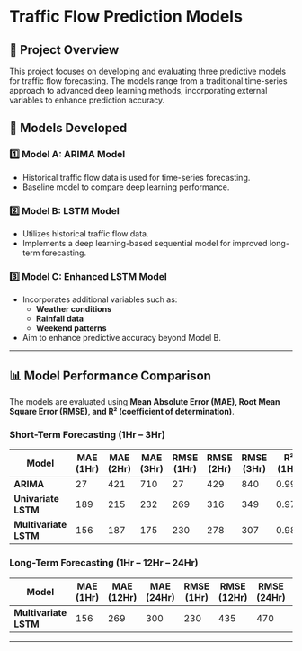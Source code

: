# Traffic Flow Prediction Models

## 📌 Project Overview
This project focuses on developing and evaluating three predictive models for traffic flow forecasting. The models range from a traditional time-series approach to advanced deep learning methods, incorporating external variables to enhance prediction accuracy.

## 🚀 Models Developed
### 1️⃣ Model A: **ARIMA Model**
- Historical traffic flow data is used for time-series forecasting.
- Baseline model to compare deep learning performance.

### 2️⃣ Model B: **LSTM Model**
- Utilizes historical traffic flow data.
- Implements a deep learning-based sequential model for improved long-term forecasting.

### 3️⃣ Model C: **Enhanced LSTM Model**
- Incorporates additional variables such as:
  - **Weather conditions**
  - **Rainfall data**
  - **Weekend patterns**
- Aim to enhance predictive accuracy beyond Model B.
---

## 📊 Model Performance Comparison
The models are evaluated using **Mean Absolute Error (MAE), Root Mean Square Error (RMSE), and R² (coefficient of determination)**.

### **Short-Term Forecasting (1Hr – 3Hr)**
| Model             | MAE (1Hr) | MAE (2Hr) | MAE (3Hr) | RMSE (1Hr) | RMSE (2Hr) | RMSE (3Hr) | R² (1Hr) | R² (2Hr) | R² (3Hr) |
|------------------|----------|----------|----------|----------|----------|----------|----------|----------|----------|
| **ARIMA**        | 27       | 421      | 710      | 27       | 429      | 840      | 0.99     | 0.95     | 0.79     |
| **Univariate LSTM** | 189   | 215      | 232      | 269      | 316      | 349      | 0.975    | 0.969    | 0.957    |
| **Multivariate LSTM** | 156  | 187      | 175      | 230      | 278      | 307      | 0.987    | 0.98     | 0.977    |

### **Long-Term Forecasting (1Hr – 12Hr – 24Hr)**
| Model             | MAE (1Hr) | MAE (12Hr) | MAE (24Hr) | RMSE (1Hr) | RMSE (12Hr) | RMSE (24Hr) | R² (1Hr) | R² (12Hr) | R² (24Hr) |
|------------------|----------|----------|----------|----------|----------|----------|----------|----------|----------|
| **Multivariate LSTM** | 156  | 269      | 300      | 230      | 435      | 470      | 0.987    | 0.952    | 0.944    |

---

